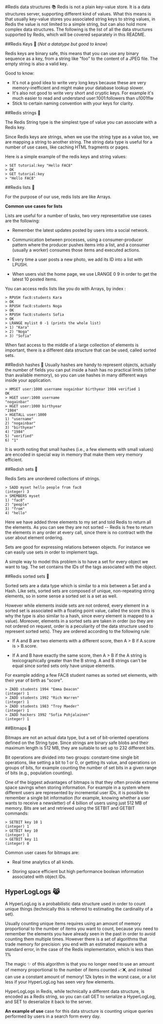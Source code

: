 #Redis data structures 📚
	Redis is not a plain key-value store. It is a data structures server, supporting different kind of values. What this means is that usually key-value stores you associated string keys to string values, in Redis the value is not limited to a simple string, but can also hold more complex data structures. The following is the list of all the data structures supported by Redis, which will be covered separately in this README.

##Redis Keys 🔑
(_Not a datatype but good to know_)


Redis keys are binary safe, this means that you can use any binary sequence as a key, from a string like "foo" to the content of a JPEG file. The empty string is also a valid key.

Good to know:

* It's not a good idea to write very long keys because these are very memory-inefficient and might make your database lookup slower.
* It's also not good to write very short and cryptic keys. For example it's much easier to read and understand user:1001:followers than u1001flw
* Stick to certain naming convention with your keys for clarity.

##Redis strings 🐸

The Redis String type is the simplest type of value you can associate with a Redis key.

Since Redis keys are strings, when we use the string type as a value too, we are mapping a string to another string. The string data type is useful for a number of use cases, like caching HTML fragments or pages.

Here is a simple example of the redis keys and string values:

	> SET tutorial:key "Hello FAC8"
	> OK
	> GET tutorial:key
	> "Hello FAC8"
	
	
##Redis lists 📝

For the purpose of our use, redis lists are like Arrays. 

__Common use cases for lists__

Lists are useful for a number of tasks, two very representative use cases are the following:

* Remember the latest updates posted by users into a social network.

* Communication between processes, using a consumer-producer pattern where the producer pushes items into a list, and a consumer (usually a worker) consumes those items and executed actions.
* Every time a user posts a new photo, we add its ID into a list with LPUSH.

* When users visit the home page, we use LRANGE 0 9 in order to get the latest 10 posted items.

You can access redis lists like you do with Arrays, by index :

	> RPUSH fac8:students Kara
	> OK
	> RPUSH fac8:students Noga
	> OK
	> RPUSH fac8:students Sofia
	> OK
	> LRANGE mylist 0 -1 (prints the whole list)
	> 1) "Kara"
	> 2) "Noga"
	> 3) "Sofia"

When fast access to the middle of a large collection of elements is important, there is a different data structure that can be used, called sorted sets. 

##Redish hashes 🗿
Usually hashes are handy to represent objects, actually the number of fields you can put inside a hash has no practical limits (other than available memory), so you can use hashes in many different ways inside your application.

	> HMSET user:1000 username nogainbar birthyear 1984 verified 1
	OK
	> HGET user:1000 username
	"nogainbar"
	> HGET user:1000 birthyear
	"1984"
	> HGETALL user:1000
	1) "username"
	2) "nogainbar"
	3) "birthyear"
	4) "1984"
	5) "verified"
	6) "1"
	
It is worth noting that small hashes (i.e., a few elements with small values) are encoded in special way in memory that make them very memory efficient.

##Redish sets 🔣

Redis Sets are unordered collections of strings.

	> SADD myset hello people from fac8
	(integer) 3
	> SMEMBERS myset
	1) "fac8"
	2) "people"
	3) "from"
	4) "hello"
	
Here we have added three elements to my set and told Redis to return all the elements. As you can see they are not sorted -- Redis is free to return the elements in any order at every call, since there is no contract with the user about element ordering.

Sets are good for expressing relations between objects. For instance we can easily use sets in order to implement tags.

A simple way to model this problem is to have a set for every object we want to tag. The set contains the IDs of the tags associated with the object.

##Redis sorted sets 🔡

Sorted sets are a data type which is similar to a mix between a Set and a Hash. Like sets, sorted sets are composed of unique, non-repeating string elements, so in some sense a sorted set is a set as well.


However while elements inside sets are not ordered, every element in a sorted set is associated with a floating point value, called the score (this is why the type is also similar to a hash, since every element is mapped to a value).
Moreover, elements in a sorted sets are taken in order (so they are not ordered on request, order is a peculiarity of the data structure used to represent sorted sets). They are ordered according to the following rule:

* If A and B are two elements with a different score, then A > B if A.score is > B.score.

* If A and B have exactly the same score, then A > B if the A string is lexicographically greater than the B string. A and B strings can't be equal since sorted sets only have unique elements.

For example adding a few FAC8 student names as sorted set elements, with their year of birth as "score".

	> ZADD students 1994 "Emma Deacon"
	(integer) 1
	> ZADD students 1992 "Rich Warren"
	(integer) 1
	> ZADD students 1983 "Troy Maeder"
	(integer) 1
	> ZADD hackers 1992 "Sofia Pohjalainen"
	(integer) 1

##Bitmaps 🤖

Bitmaps are not an actual data type, but a set of bit-oriented operations defined on the String type. Since strings are binary safe blobs and their maximum length is 512 MB, they are suitable to set up to 232 different bits.

Bit operations are divided into two groups: constant-time single bit operations, like setting a bit to 1 or 0, or getting its value, and operations on groups of bits, for example counting the number of set bits in a given range of bits (e.g., population counting).

One of the biggest advantages of bitmaps is that they often provide extreme space savings when storing information. For example in a system where different users are represented by incremental user IDs, it is possible to remember a single bit information (for example, knowing whether a user wants to receive a newsletter) of 4 billion of users using just 512 MB of memory.
Bits are set and retrieved using the SETBIT and GETBIT commands:

	> SETBIT key 10 1
	(integer) 1
	> GETBIT key 10
	(integer) 1
	> GETBIT key 11
	(integer) 0
	
Common user cases for bitmaps are:

* Real time analytics of all kinds.

* Storing space efficient but high performance boolean information associated with object IDs.

## HyperLogLogs 😹	

A HyperLogLog is a probabilistic data structure used in order to count unique things (technically this is referred to estimating the cardinality of a set).
 
Usually counting unique items requires using an amount of memory proportional to the number of items you want to count, because you need to remember the elements you have already seen in the past in order to avoid counting them multiple times. However there is a set of algorithms that trade memory for precision: you end with an estimated measure with a standard error, in the case of the Redis implementation, which is less than 1%

The magic ✨ of this algorithm is that you no longer need to use an amount of memory proportional to the number of items counted 📈❌, and instead can use a constant amount of memory! 12k bytes in the worst case, or a lot less if your HyperLogLog has seen very few elements.

HyperLogLogs in Redis, while technically a different data structure, is encoded as a Redis string, so you can call GET to serialize a HyperLogLog, and SET to deserialize it back to the server.

__An example of use__ case for this data structure is counting unique queries performed by users in a search form every day.





